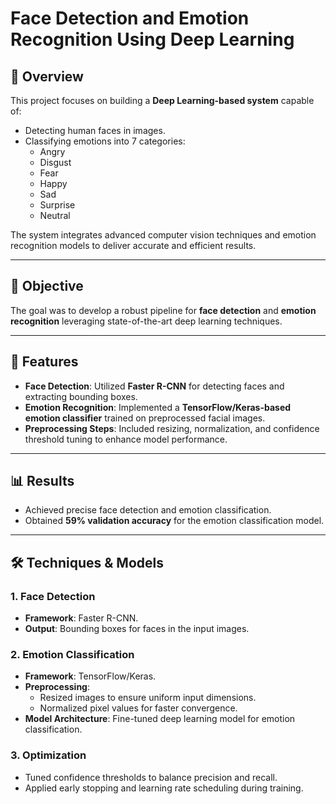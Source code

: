 # Face Detection and Emotion Recognition Using Deep Learning

## 🚀 Overview  
This project focuses on building a **Deep Learning-based system** capable of:  

- Detecting human faces in images.  
- Classifying emotions into 7 categories:  
  - Angry  
  - Disgust  
  - Fear  
  - Happy  
  - Sad  
  - Surprise  
  - Neutral  

The system integrates advanced computer vision techniques and emotion recognition models to deliver accurate and efficient results.

---

## 🧠 Objective  
The goal was to develop a robust pipeline for **face detection** and **emotion recognition** leveraging state-of-the-art deep learning techniques.

---

## 🔧 Features  
- **Face Detection**: Utilized **Faster R-CNN** for detecting faces and extracting bounding boxes.  
- **Emotion Recognition**: Implemented a **TensorFlow/Keras-based emotion classifier** trained on preprocessed facial images.  
- **Preprocessing Steps**: Included resizing, normalization, and confidence threshold tuning to enhance model performance.  

---

## 📊 Results  
- Achieved precise face detection and emotion classification.  
- Obtained **59% validation accuracy** for the emotion classification model.  

---

## 🛠️ Techniques & Models  
### 1. Face Detection  
- **Framework**: Faster R-CNN.  
- **Output**: Bounding boxes for faces in the input images.  

### 2. Emotion Classification  
- **Framework**: TensorFlow/Keras.  
- **Preprocessing**:  
  - Resized images to ensure uniform input dimensions.  
  - Normalized pixel values for faster convergence.  
- **Model Architecture**: Fine-tuned deep learning model for emotion classification.  

### 3. Optimization  
- Tuned confidence thresholds to balance precision and recall.  
- Applied early stopping and learning rate scheduling during training.
